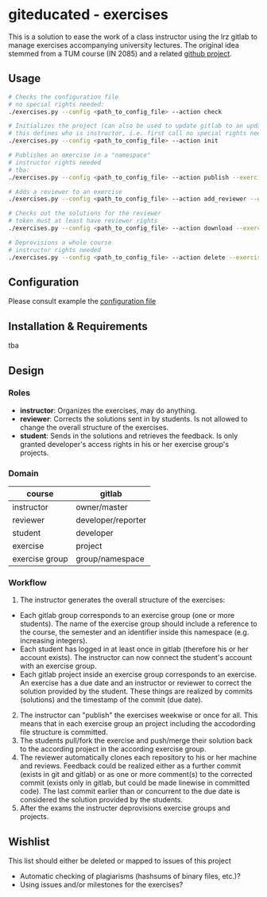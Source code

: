 # giteducated - exercises

This is a solution to ease the work of a class instructor using the lrz gitlab to manage exercises accompanying university lectures.
The original idea stemmed from a TUM course (IN 2085) and a related [github project](https://github.com/education/teachers_pet).

## Usage

```bash
# Checks the configuration file 
# no special rights needed:
./exercises.py --config <path_to_config_file> --action check 

# Initializes the project (can also be used to update gitlab to an updated config file)
# this defines who is instructor, i.e. first call no special rights needed, after that instructor rights
./exercises.py --config <path_to_config_file> --action init

# Publishes an exercise in a "namespace"
# instructor rights needed
# tba:
./exercises.py --config <path_to_config_file> --action publish --exercise <exercise>

# Adds a reviewer to an exercise
./exercises.py --config <path_to_config_file> --action add_reviewer --exercise <exercise>

# Checks out the solutions for the reviewer 
# token must at least have reviewer rights 
./exercises.py --config <path_to_config_file> --action download --exercise <exercise> --duedate <unixtimestamp>

# Deprovisions a whole course
# instructor rights needed
./exercises.py --config <path_to_config_file> --action delete --exercise <exercise>

``` 

## Configuration

Please consult example the [configuration file](https://gitlab.lrz.de/giteducated/exercises/blob/master/example_config.json)

## Installation & Requirements

tba

## Design

### Roles

* __instructor__: Organizes the exercises, may do anything.
* __reviewer__: Corrects the solutions sent in by students. Is not allowed to change the overall structure of the exercises.
* __student__: Sends in the solutions and retrieves the feedback. Is only granted developer's access rights in his or her exercise group's projects.

### Domain

| course          | gitlab             |
|-----------------|--------------------|
| instructor      | owner/master       |
| reviewer        | developer/reporter |
| student         | developer          |
| exercise        | project            |
| exercise group  | group/namespace    |

### Workflow

1. The instructor generates the overall structure of the exercises:
  * Each gitlab group corresponds to an exercise group (one or more students). The name of the exercise group should include a reference to the course, the semester and an identifier inside this namespace (e.g. increasing integers).
  * Each student has logged in at least once in gitlab (therefore his or her account exists). The instructor can now connect the student's account with an exercise group.
  * Each gitlab project inside an exercise group corresponds to an exercise. An exercise has a due date and an instructor or reviewer to correct the solution provided by the student. These things are realized by commits (solutions) and the timestamp of the commit (due date).
2. The instructor can "publish" the exercises weekwise or once for all. This means that in each exercise group an project including the accodording file structure is committed.
3. The students pull/fork the exercise and push/merge their solution back to the according project in the according exercise group.
4. The reviewer automatically clones each repository to his or her machine and reviews. Feedback could be realized either as a further commit (exists in git and gitlab) or as one or more comment(s) to the corrected commit (exists only in gitlab, but could be made linewise in committed code). The last commit earlier than or concurrent  to the due date is considered the solution provided by the students.
5. After the exams the instructer deprovisions exercise groups and projects.

## Wishlist
This list should either be deleted or mapped to issues of this project
* Automatic checking of plagiarisms (hashsums of binary files, etc.)?
* Using issues and/or milestones for the exercises? 
